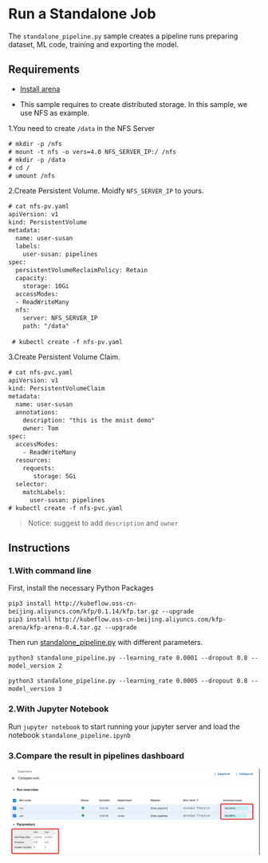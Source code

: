 # Run a Standalone Job

The `standalone_pipeline.py` sample creates a pipeline runs preparing dataset, ML code, training and exporting the model.

## Requirements

- [Install arena](https://github.com/kubeflow/arena/blob/master/docs/installation/README.md)

- This sample requires to create distributed storage. In this sample, we use NFS as example.

1.You need to create `/data` in the NFS Server

```
# mkdir -p /nfs
# mount -t nfs -o vers=4.0 NFS_SERVER_IP:/ /nfs
# mkdir -p /data
# cd /
# umount /nfs
```

2\.Create Persistent Volume. Moidfy `NFS_SERVER_IP` to yours.

```
# cat nfs-pv.yaml
apiVersion: v1
kind: PersistentVolume
metadata:
  name: user-susan
  labels:
    user-susan: pipelines
spec:
  persistentVolumeReclaimPolicy: Retain
  capacity:
    storage: 10Gi
  accessModes:
  - ReadWriteMany
  nfs:
    server: NFS_SERVER_IP
    path: "/data"
    
 # kubectl create -f nfs-pv.yaml
```

3\.Create Persistent Volume Claim.

```
# cat nfs-pvc.yaml
apiVersion: v1
kind: PersistentVolumeClaim
metadata:
  name: user-susan
  annotations:
    description: "this is the mnist demo"
    owner: Tom
spec:
  accessModes:
    - ReadWriteMany
  resources:
    requests:
       storage: 5Gi
  selector:
    matchLabels:
      user-susan: pipelines
# kubectl create -f nfs-pvc.yaml
```

> Notice: suggest to add `description` and `owner`

## Instructions

### 1.With command line

First, install the necessary Python Packages
```shell
pip3 install http://kubeflow.oss-cn-beijing.aliyuncs.com/kfp/0.1.14/kfp.tar.gz --upgrade
pip3 install http://kubeflow.oss-cn-beijing.aliyuncs.com/kfp-arena/kfp-arena-0.4.tar.gz --upgrade
```

Then run [standalone_pipeline.py](standalone_pipeline.py) with different parameters.

```
python3 standalone_pipeline.py --learning_rate 0.0001 --dropout 0.8 --model_version 2
```

```
python3 standalone_pipeline.py --learning_rate 0.0005 --dropout 0.8 --model_version 3
```

### 2.With Jupyter Notebook
Run `jupyter notebook` to start running your jupyter server and load the notebook `standalone_pipeline.ipynb`


### 3.Compare the result in pipelines dashboard


![](demo.jpg)


